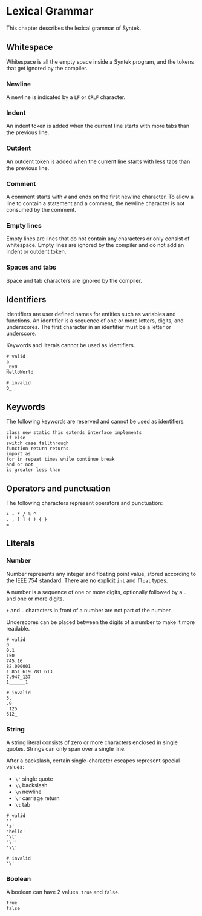 # Lexical Grammar

This chapter describes the lexical grammar of Syntek.

## Whitespace

Whitespace is all the empty space inside a Syntek program, and the tokens that get ignored by the compiler.

### Newline
A newline is indicated by a `LF` or `CRLF` character.

### Indent
An indent token is added when the current line starts with more tabs than the previous line.

### Outdent
An outdent token is added when the current line starts with less tabs than the previous line.

### Comment
A comment starts with `#` and ends on the first newline character. To allow a line to contain a statement and a comment, the newline character is not consumed by the comment.

### Empty lines
Empty lines are lines that do not contain any characters or only consist of whitespace. Empty lines are ignored by the compiler and do not add an indent or outdent token.

### Spaces and tabs
Space and tab characters are ignored by the compiler.

## Identifiers

Identifiers are user defined names for entities such as variables and functions. An identifier is a sequence of one or more letters, digits, and underscores. The first character in an identifier must be a letter or underscore.

Keywords and literals cannot be used as identifiers.

```syntek
# valid
a
_0x0
HelloWorld

# invalid
0_
```

## Keywords

The following keywords are reserved and cannot be used as identifiers:
```syntek
class new static this extends interface implements
if else
switch case fallthrough
function return returns
import as
for in repeat times while continue break
and or not
is greater less than
```

## Operators and punctuation

The following characters represent operators and punctuation:
```syntek
+ - * / % ^
. , [ ] ( ) { }
=
```

## Literals

### Number
Number represents any integer and floating point value, stored according to the IEEE 754 standard. There are no explicit `int` and `float` types.

A number is a sequence of one or more digits, optionally followed by a `.` and one or more digits.

`+` and `-` characters in front of a number are not part of the number.

Underscores can be placed between the digits of a number to make it more readable.

```syntek
# valid
0
0.1
150
745.16
82.000001
1_851_619_781_613
7.947_137
1______1

# invalid
5.
.9
_125
612_
```

### String
A string literal consists of zero or more characters enclosed in single quotes. Strings can only span over a single line.

After a backslash, certain single-character escapes represent special values:
- `\'` single quote
- `\\` backslash
- `\n` newline
- `\r` carriage return
- `\t` tab

```syntek
# valid
''
'a'
'hello'
'\t'
'\''
'\\'

# invalid
'\'
```

### Boolean
A boolean can have 2 values. `true` and `false`.

```syntek
true
false
```
